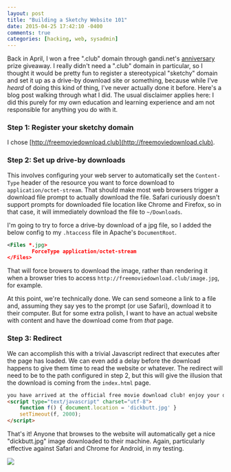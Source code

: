 ```yaml
---
layout: post
title: "Building a Sketchy Website 101"
date: 2015-04-25 17:42:10 -0400
comments: true
categories: [hacking, web, sysadmin]
---
```


Back in April, I won a free ".club" domain through gandi.net's
[anniversary](https://15.gandi.net) prize giveaway. I really didn't need
a ".club" domain in particular, so I thought it would be pretty fun to
register a stereotypical "sketchy" domain and set it up as a drive-by
download site or something, because while I've *heard* of doing this kind of
thing, I've never actually done it before. Here's a blog post walking through
what I did. The usual disclaimer applies here: I did this purely for my
own education and learning experience and am not responsible for anything
you do with it.

### Step 1: Register your sketchy domain

I chose [http://freemoviedownload.club](http://freemoviedownload.club).

### Step 2: Set up drive-by downloads

This involves configuring your web server to automatically set the
`Content-Type` header of the resource you want to force download
to `application/octet-stream`. That should make most web browsers trigger
a download file prompt to actually download the file. Safari curiously
doesn't support prompts for downloaded file location like Chrome and Firefox,
so in that case, it will immediately download the file to `~/Downloads`.

I'm going to try to force a drive-by download of a jpg file, so I added
the below config to my `.htaccess` file in Apache's `DocumentRoot`.

```xml .htaccess
<Files *.jpg>
        ForceType application/octet-stream
</Files>
```

That will force browers to download the image, rather than rendering it
when a browser tries to access `http://freemoviedownload.club/image.jpg`, for
example.

At this point, we're technically done. We can send someone a link to a file
and, assuming they say yes to the prompt (or use Safari), download it to their
computer.  But for some extra polish, I want to have an actual website with
content and have the download come from *that* page.

### Step 3: Redirect

We can accomplish this with a trivial Javascript redirect that executes
after the page has loaded. We can even add a delay before the download happens
to give them time to read the website or whatever. The redirect will need
to be to the path configured in step 2, but this will give the illusion that
the download is coming from the `index.html` page.

```html index.html
you have arrived at the official free movie download club! enjoy your download
<script type="text/javascript" charset="utf-8">
    function f() { document.location = 'dickbutt.jpg' }
    setTimeout(f, 2000);
</script>
```

That's it! Anyone that browses to the website will automatically get a nice
"dickbutt.jpg" image downloaded to their machine. Again, particularly effective
against Safari and Chrome for Android, in my testing.

![](/img/sketchy.gif)
